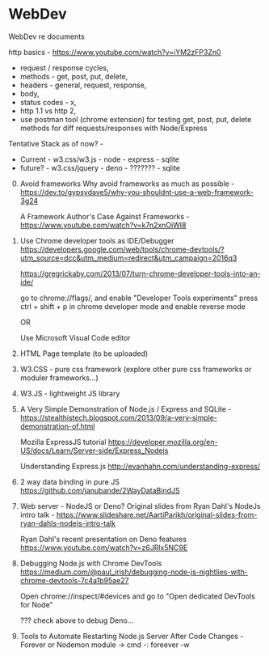 # WebDev
WebDev re documents

http basics - https://www.youtube.com/watch?v=iYM2zFP3Zn0
- request / response cycles,
- methods - get, post, put, delete,
- headers - general, request, response,
- body,
- status codes - x,
- http 1.1 vs http 2,
- use postman tool (chrome extension) for testing get, post, put, delete methods for diff requests/responses with Node/Express

Tentative Stack as of now? - 
- Current - w3.css/w3.js - node - express - sqlite
- future? - w3.css/jquery - deno - ??????? - sqlite

0) Avoid frameworks 
    Why avoid frameworks as much as possible - https://dev.to/gypsydave5/why-you-shouldnt-use-a-web-framework-3g24
    
    A Framework Author's Case Against Frameworks - https://www.youtube.com/watch?v=k7n2xnOiWI8

1) Use Chrome developer tools as IDE/Debugger
    https://developers.google.com/web/tools/chrome-devtools/?utm_source=dcc&utm_medium=redirect&utm_campaign=2016q3
    
    https://gregrickaby.com/2013/07/turn-chrome-developer-tools-into-an-ide/
    
    go to chrome://flags/, and enable "Developer Tools experiments"
    press ctrl + shift + p in chrome developer mode and enable reverse mode

    OR
    
    Use Microsoft Visual Code editor

2) HTML Page template (to be uploaded)

3) W3.CSS - pure css framework (explore other pure css frameworks or moduler frameworks...)

4) W3.JS - lightweight JS library

5) A Very Simple Demonstration of Node.js / Express and SQLite - 
   https://stealthistech.blogspot.com/2013/09/a-very-simple-demonstration-of.html

   Mozilla ExpressJS tutorial
   https://developer.mozilla.org/en-US/docs/Learn/Server-side/Express_Nodejs

   Understanding Express.js
   http://evanhahn.com/understanding-express/
   
6) 2 way data binding in pure JS
    https://github.com/janubande/2WayDataBindJS

7) Web server - NodeJS or Deno?
    Original slides from Ryan Dahl's NodeJs intro talk -
    https://www.slideshare.net/AartiParikh/original-slides-from-ryan-dahls-nodejs-intro-talk

    Ryan Dahl's recent presentation on Deno features
    https://www.youtube.com/watch?v=z6JRlx5NC9E
    
8) Debugging Node.js with Chrome DevTools
    https://medium.com/@paul_irish/debugging-node-js-nightlies-with-chrome-devtools-7c4a1b95ae27

    Open chrome://inspect/#devices and go to "Open dedicated DevTools for Node"

    ??? check above to debug Deno...

9) Tools to Automate Restarting Node.js Server After Code Changes - Forever or Nodemon module -> cmd -: foreever -w <script>
https://strongloop.com/strongblog/comparison-tools-to-automate-restarting-node-js-server-after-code-changes-forever-nodemon-nodesupervisor-nodedev/

??? check above to debug Deno...

10) Server side rendering - 
    ExpressJS
    OR
    Fastify https://blog.logrocket.com/forget-express-js-opt-for-these-alternatives-instead/
    OR
    UWebSockets - https://levelup.gitconnected.com/will-node-js-forever-be-the-sluggish-golang-f632130e5c7a
    OR its express like wrapper - nanoexpress - https://github.com/dalisoft/nanoexpress

    ??? check above to debug Deno...

11) Object request mapper - 
    use query builder(Knex.JS)
    OR
    raw DB driver? - DB - Sqlite module (http://www.sqlitetutorial.net/sqlite-nodejs/)

    https://blog.logrocket.com/why-you-should-avoid-orms-with-examples-in-node-js-e0baab73fa5/ 

    ??? check above to debug Deno...

 ______________________________________________________________________________________________________________________ 
 
For later exploration...

12) refactoring - https://www.youtube.com/watch?v=6wDoopbtEqk

https://github.com/cmstead/js-refactor

Misc -:
Web Developer Roadmap - Ref: https://github.com/kamranahmedse/developer-roadmap
